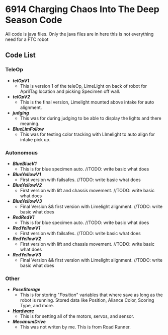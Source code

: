 # 6914 Charging Chaos Into The Deep Season Code
All code is java files. Only the java files are in here this is not everything need for a FTC robot

## Code List

### TeleOp
- ***telOpV1***
  - This is version 1 of the teleOp, LimeLight on back of robot for AprilTag location and picking Specimen off wall.
- ***telOpV2***
  - This is the final version, Limelight mounted above intake for auto alignment.
- ***judging***
  - This was for during judging to be able to display the lights and there meaning.
- ***BlueLimFollow***
  - This was for testing color tracking with LImelight to auto align for intake pick up.

### Autonomous
- ***BlueBlueV1***
  - This is for blue specimen auto. //TODO: write basic what does
- ***BlueYellowV1***
  - First version with failsafes. //TODO: write basic what does
- ***BlueYellowV2***
  - First version with lift and chassis movement. //TODO: write basic what does
- ***BlueYellowV3***
  - Final Version && first version with Limelight alignment. //TODO: write basic what does
- ***RedRedV1***
  - This is for blue specimen auto. //TODO: write basic what does
- ***RedYellowV1***
  - First version with failsafes. //TODO: write basic what does
- ***RedYellowV2***
  - First version with lift and chassis movement. //TODO: write basic what does
- ***RedYellowV3***
  - Final Version && first version with Limelight alignment. //TODO: write basic what does

### Other
- ***PoseStorage***
  - This is for storing "*Position*" variables that where save as long as the robot is running. Stored data like Position, Aliance Color, Scoring Type, and more.
- ***[Hardware](Other/Hardware.java)***
  - This is for setting all of the motors, servos, and sensor.
- ***MecanumDrive***
  - This was not writen by me. This is from Road Runner.
